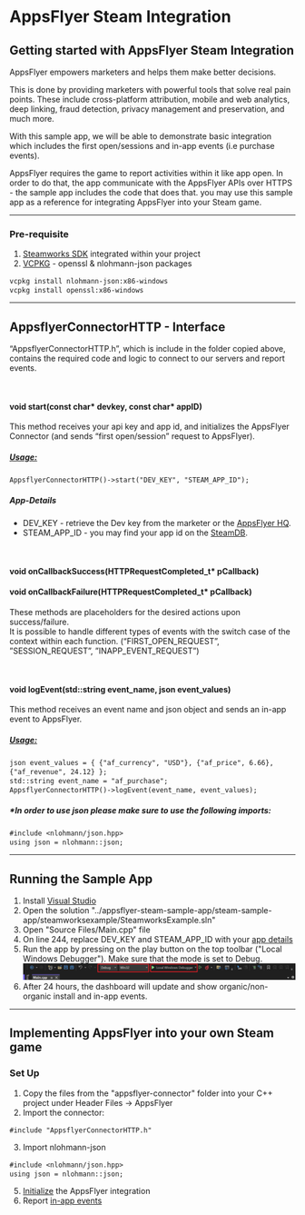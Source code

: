 # AppsFlyer Steam Integration

## **Getting started with AppsFlyer Steam Integration**

AppsFlyer empowers marketers and helps them make better decisions.

This is done by providing marketers with powerful tools that solve real pain points. These include cross-platform attribution, mobile and web analytics, deep linking, fraud detection, privacy management and preservation, and much more.

With this sample app, we will be able to demonstrate basic integration which includes the first open/sessions and in-app events (i.e purchase events).

AppsFlyer requires the game to report activities within it like app open. In order to do that, the app communicate with the AppsFlyer APIs over HTTPS - the sample app includes the code that does that.
you may use this sample app as a reference for integrating AppsFlyer into your Steam game.

<hr/>


### Pre-requisite
1. [Steamworks SDK](https://partner.steamgames.com/doc/sdk) integrated within your project
2. [VCPKG](https://vcpkg.io/en/index.html) - openssl & nlohmann-json packages
<pre><code>vcpkg install nlohmann-json:x86-windows
vcpkg install openssl:x86-windows</code></pre>

<hr/>

## **AppsflyerConnectorHTTP - Interface**

“AppsflyerConnectorHTTP.h”, which is include in the folder copied above, contains the required code and logic to connect to our servers and report events.

<br/>

#### void start(const char* devkey, const char* appID)

This method receives your api key and app id, and initializes the AppsFlyer Connector (and sends “first open/session” request to AppsFlyer).

##### <span style="text-decoration:underline;">Usage:</span>

<pre><code>AppsflyerConnectorHTTP()->start("DEV_KEY", "STEAM_APP_ID");
</code></pre>

##### App-Details

* DEV_KEY - retrieve the Dev key from the marketer or the [AppsFlyer HQ](https://support.appsflyer.com/hc/en-us/articles/211719806-App-settings-#general-app-settings).
* STEAM_APP_ID - you may find your app id on the [SteamDB](https://steamdb.info/apps/).

<br/>

#### void **onCallbackSuccess**(HTTPRequestCompleted_t* **pCallback**) 
#### void **onCallbackFailure**(HTTPRequestCompleted_t* **pCallback**)

These methods are placeholders for the desired actions upon success/failure. \
It is possible to handle different types of events with the switch case of the context within each function. (“FIRST_OPEN_REQUEST”, ”SESSION_REQUEST”, ”INAPP_EVENT_REQUEST”)

<br/>

#### void **logEvent**(std::string **event_name**, json **event_values**)

This method receives an event name and json object and sends an in-app event to AppsFlyer.


##### <span style="text-decoration:underline;">Usage:</span>

<pre><code>json event_values = { {"af_currency", "USD"}, {"af_price", 6.66}, {"af_revenue", 24.12} };
std::string event_name = "af_purchase";
AppsflyerConnectorHTTP()->logEvent(event_name, event_values);
</code></pre>

##### *In order to use json please make sure to use the following imports:

<pre><code>#include &lt;nlohmann/json.hpp>
using json = nlohmann::json;
</code></pre>


<hr>

## Running the Sample App 

1. Install [Visual Studio](https://visualstudio.microsoft.com/)
2. Open the solution "../appsflyer-steam-sample-app/steam-sample-app/steamworksexample/SteamworksExample.sln"
3. Open "Source Files/Main.cpp" file
4. On line 244, replace DEV_KEY and STEAM_APP_ID with your [app details](#App-Details)
5. Run the app by pressing on the play button on the top toolbar ("Local Windows Debugger"). Make sure that the mode is set to Debug.
![Visual Studio Toolbar Image](images/vs-run.PNG?raw=true "Visual Studio Toolbar Image")
6. After 24 hours, the dashboard will update and show organic/non-organic install and in-app events.

<hr/>

## **Implementing AppsFlyer into your own Steam game**

### Set Up
1. Copy the files from the "appsflyer-connector" folder into your C++ project under Header Files -> AppsFlyer
2. Import the connector: 
<pre><code>#include "AppsflyerConnectorHTTP.h"
</code></pre>
3. Import nlohmann-json
<pre><code>#include &lt;nlohmann/json.hpp>
using json = nlohmann::json;
</code></pre>
5. [Initialize](#void-startconst-char-devkey-const-char-appid) the AppsFlyer integration 
6. Report [in-app events](#void-logeventstdstring-event_name-json-event_values)
